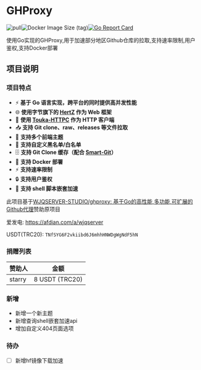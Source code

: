 # GHProxy

![pull](https://img.shields.io/docker/pulls/wjqserver/ghproxy.svg)![Docker Image Size (tag)](https://img.shields.io/docker/image-size/wjqserver/ghproxy/latest)[![Go Report Card](https://goreportcard.com/badge/github.com/WJQSERVER-STUDIO/ghproxy)](https://goreportcard.com/report/github.com/WJQSERVER-STUDIO/ghproxy)

使用Go实现的GHProxy,用于加速部分地区Github仓库的拉取,支持速率限制,用户鉴权,支持Docker部署

## 项目说明

### 项目特点

- ⚡ **基于 Go 语言实现，跨平台的同时提供高并发性能**
- 🌐 **使用字节旗下的 [HertZ](https://github.com/cloudwego/hertz) 作为 Web 框架**
- 📡 **使用 [Touka-HTTPC](https://github.com/satomitouka/touka-httpc) 作为 HTTP 客户端**
- 📥 **支持 Git clone、raw、releases 等文件拉取**
- 🎨 **支持多个前端主题**
- 🚫 **支持自定义黑名单/白名单**
- 🗄️ **支持 Git Clone 缓存（配合 [Smart-Git](https://github.com/WJQSERVER-STUDIO/smart-git)）**
- 🐳 **支持 Docker 部署**
- ⚡ **支持速率限制**
- 🔒 **支持用户鉴权**
- 🐚 **支持 shell 脚本嵌套加速**

此项目基于[WJQSERVER-STUDIO/ghproxy: 基于Go的高性能,多功能,可扩展的Github代理](https://github.com/WJQSERVER-STUDIO/ghproxy)赞助原项目

爱发电: https://afdian.com/a/wjqserver

USDT(TRC20): `TNfSYG6F2vkiibd6J6mhhHNWDgWgNdF5hN`

### 捐赠列表

| 赞助人 | 金额           |
| ------ | -------------- |
| starry | 8 USDT (TRC20) |

### 新增

- 新增一个新主题
- 新增查询shell嵌套加速api
- 增加自定义404页面选项

### 待办

- [ ] 新增hf镜像下载加速

